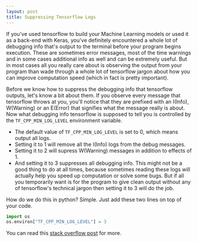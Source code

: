 ```yaml
---
layout: post
title: Suppressing Tensorflow Logs
---
```


If you've used tensorflow to build your Machine Learning models or used it as a back-end with Keras, you've definitely encountered a whole lot of debugging info that's output to the terminal before your program begins execution. These are sometimes error messages, most of the time warnings and in some cases additional info as well and can be extremely useful. But in most cases all you really care about is observing the output from your program than wade through a whole lot of tensorflow jargon about how you can improve computation speed (which in fact is pretty important). 

Before we know how to suppress the debugging info that tensorflow outputs, let's know a bit about them. 
If you observe every message that tensorflow throws at you, you'll notice that they are prefixed with an I(Info), W(Warning) or an E(Error) that signifies what the message really is about.  Now what debugging info tensorflow is supposed to tell you is controlled by the `TF_CPP_MIN_LOG_LEVEL` environment variable. 

- The default value of `TF_CPP_MIN_LOG_LEVEL` is set to 0, which means output all logs. 
- Setting it to 1 will remove all the I(Info) logs from the debug messages.
- Setting it to 2 will supress W(Warning) messages in addition to effects of 1.
- And setting it to 3 suppresses all debugging info. This might not be a good thing to do at all times, because sometimes reading these logs will actually help you speed up computation or solve some bugs. But if all you temporarily want is for the program to give clean output without any of tensorflow's technical jargon then setting it to 3 will do the job.

How do we do this in python? Simple. Just add these two lines on top of your code.

```python
import os
os.environ["TF_CPP_MIN_LOG_LEVEL"] = 3
```
You can read this [stack overflow post](https://stackoverflow.com/questions/35911252/disable-tensorflow-debugging-information) for more.
